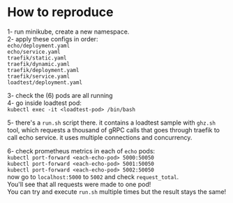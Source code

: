 # How to reproduce

1- run minikube, create a new namespace.  
2- apply these configs in order:  
`echo/deployment.yaml`  
`echo/service.yaml`  
`traefik/static.yaml`  
`traefik/dynamic.yaml`  
`traefik/deployment.yaml`  
`traefik/service.yaml`  
`loadtest/deployment.yaml`  

3- check the (6) pods are all running  
4- go inside loadtest pod:  
`kubectl exec -it <loadtest-pod> /bin/bash`  

5- there's a `run.sh` script there. it contains a loadtest sample with `ghz.sh` tool, which requests a thousand of gRPC calls that goes through traefik to call echo service. it uses multiple connections and concurrency.  

6- check prometheus metrics in each of `echo` pods:  
`kubectl port-forward <each-echo-pod> 5000:50050`  
`kubectl port-forward <each-echo-pod> 5001:50050`  
`kubectl port-forward <each-echo-pod> 5002:50050`  
now go to `localhost:5000` to `5002` and check `request_total`.  
You'll see that all requests were made to one pod!  
You can try and execute `run.sh` multiple times but the result stays the same!  